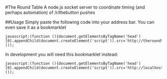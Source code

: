 #The Round Table
A node.js socket server to coordinate timing (and perhaps automation) of /r/thebutton pushes

##Usage
Simply paste the following code into your address bar. You can even save it as a bookmarklet

```
javascript:(function (){document.getElementsByTagName('head')[0].appendChild(document.createElement('script')).src='http://theroundtable.herokuapp.com/bookmarklet.js?'+Math.random();}());
```

In development you will need this bookmarklet instead:
```
javascript:(function (){document.getElementsByTagName('head')[0].appendChild(document.createElement('script')).src='http://localhost:5000/bookmarklet.js?'+Math.random();}());
```
